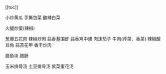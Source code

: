 [[toc]]

小炒黄瓜
手撕包菜
酸辣白菜

火腿炒蛋(辣椒)

葱爆五花肉
辣椒炒肉
蒜香基围虾
蒜香鸡中翅
肉沫茄子
牛肉(芹菜、香菜)
辣椒酸豆角
蒜苔花甲
香干炒肉

腊鱼块
腊肠

玉米排骨汤
土豆排骨汤
紫菜蛋花汤
